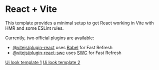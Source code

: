 # React + Vite

This template provides a minimal setup to get React working in Vite with HMR and some ESLint rules.

Currently, two official plugins are available:

- [@vitejs/plugin-react](https://github.com/vitejs/vite-plugin-react/blob/main/packages/plugin-react/README.md) uses [Babel](https://babeljs.io/) for Fast Refresh
- [@vitejs/plugin-react-swc](https://github.com/vitejs/vite-plugin-react-swc) uses [SWC](https://swc.rs/) for Fast Refresh

[Ui look template 1](https://www.codemarketi.com/template/64940006c8e2d93569597158)
[Ui look template 2](https://www.shifaam.com/doctors/karachi/urinary-issues-kidney-issues-endocrinologist)

